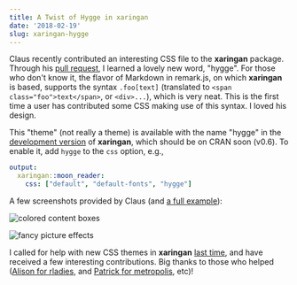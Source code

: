 ```yaml
---
title: A Twist of Hygge in xaringan
date: '2018-02-19'
slug: xaringan-hygge
---
```


Claus recently contributed an interesting CSS file to the **xaringan** package. Through his [pull request](https://github.com/yihui/xaringan/pull/113), I learned a lovely new word, "hygge". For those who don't know it, the flavor of Markdown in remark.js, on which **xaringan** is based, supports the syntax `.foo[text]` (translated to `<span class="foo">text</span>`, or `<div>...`), which is very neat. This is the first time a user has contributed some CSS making use of this syntax. I loved his design.

This "theme" (not really a theme) is available with the name "hygge" in the [development version](https://github.com/yihui/xaringan) of **xaringan**, which should be on CRAN soon (v0.6). To enable it, add `hygge` to the `css` option, e.g.,

```yaml
output:
  xaringan::moon_reader:
    css: ["default", "default-fonts", "hygge"]
```

A few screenshots provided by Claus (and [a full example](http://biostatistics.dk/presentations/xaringan/ghoul.html)):

![colored content boxes](https://user-images.githubusercontent.com/6160801/36378678-ffd093f8-157b-11e8-9718-7e4a9faef007.png)

![fancy picture effects](https://user-images.githubusercontent.com/6160801/36378683-03114d14-157c-11e8-9646-fe778db21a99.png)

I called for help with new CSS themes in **xaringan** [last time](/en/2017/10/xaringan-themes/), and have received a few interesting contributions. Big thanks to those who helped ([Alison for rladies](https://github.com/yihui/xaringan/pull/76), and [Patrick for metropolis](https://github.com/yihui/xaringan/pull/86), etc)!
